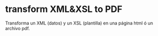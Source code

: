 transform XML&XSL to PDF
============

Transforma un XML (datos) y un XSL (plantilla) en una página html ó un archivo pdf.

